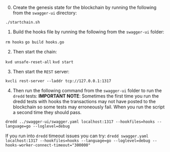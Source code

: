 0) Create the genesis state for the blockchain by running the following from the `swagger-ui` directory:

`./startchain.sh`

1) Build the hooks file by running the following from the `swagger-ui` folder:

`rm hooks`
`go build hooks.go`

2) Then start the chain:

`kvd unsafe-reset-all`
`kvd start`

3) Then start the `REST` server:

`kvcli rest-server --laddr tcp://127.0.0.1:1317`

4) Then run the following command from the `swagger-ui` folder to run the `dredd` tests:
**IMPORTANT NOTE**: Sometimes the first time you run the dredd tests with hooks the transactions may not have posted to the blockchain so some tests may erroneously fail. When you run the script a second time 
they should pass.

`dredd ../swagger-ui/swagger.yaml localhost:1317 --hookfiles=hooks --language=go --loglevel=debug`

If you run into `dredd` timeout issues you can try:
`dredd swagger.yaml localhost:1317 --hookfiles=hooks --language=go --loglevel=debug --hooks-worker-connect-timeout="300000"`